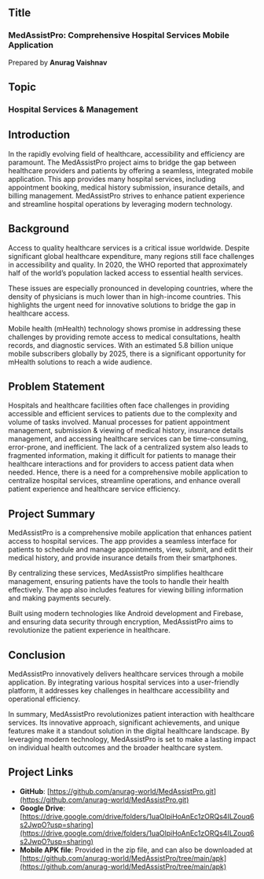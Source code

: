 ## Title
### MedAssistPro: Comprehensive Hospital Services Mobile Application<br />
Prepared by **Anurag Vaishnav**

## Topic
### Hospital Services & Management

## Introduction
In the rapidly evolving field of healthcare, accessibility and efficiency are paramount. The MedAssistPro project aims to bridge the gap between healthcare providers and patients by offering a seamless, integrated mobile application. This app provides many hospital services, including appointment booking, medical history submission, insurance details, and billing management. MedAssistPro strives to enhance patient experience and streamline hospital operations by leveraging modern technology.

## Background
Access to quality healthcare services is a critical issue worldwide. Despite significant global healthcare expenditure, many regions still face challenges in accessibility and quality. In 2020, the WHO reported that approximately half of the world’s population lacked access to essential health services.

These issues are especially pronounced in developing countries, where the density of physicians is much lower than in high-income countries. This highlights the urgent need for innovative solutions to bridge the gap in healthcare access.

Mobile health (mHealth) technology shows promise in addressing these challenges by providing remote access to medical consultations, health records, and diagnostic services. With an estimated 5.8 billion unique mobile subscribers globally by 2025, there is a significant opportunity for mHealth solutions to reach a wide audience.

## Problem Statement
Hospitals and healthcare facilities often face challenges in providing accessible and efficient services to patients due to the complexity and volume of tasks involved. Manual processes for patient appointment management, submission & viewing of medical history, insurance details management, and accessing healthcare services can be time-consuming, error-prone, and inefficient. The lack of a centralized system also leads to fragmented information, making it difficult for patients to manage their healthcare interactions and for providers to access patient data when needed. Hence, there is a need for a comprehensive mobile application to centralize hospital services, streamline operations, and enhance overall patient experience and healthcare service efficiency.

## Project Summary
MedAssistPro is a comprehensive mobile application that enhances patient access to hospital services. The app provides a seamless interface for patients to schedule and manage appointments, view, submit, and edit their medical history, and provide insurance details from their smartphones.

By centralizing these services, MedAssistPro simplifies healthcare management, ensuring patients have the tools to handle their health effectively. The app also includes features for viewing billing information and making payments securely.

Built using modern technologies like Android development and Firebase, and ensuring data security through encryption, MedAssistPro aims to revolutionize the patient experience in healthcare.

## Conclusion
MedAssistPro innovatively delivers healthcare services through a mobile application. By integrating various hospital services into a user-friendly platform, it addresses key challenges in healthcare accessibility and operational efficiency.

In summary, MedAssistPro revolutionizes patient interaction with healthcare services. Its innovative approach, significant achievements, and unique features make it a standout solution in the digital healthcare landscape. By leveraging modern technology, MedAssistPro is set to make a lasting impact on individual health outcomes and the broader healthcare system.

## Project Links
- **GitHub**: [https://github.com/anurag-world/MedAssistPro.git](https://github.com/anurag-world/MedAssistPro.git)
- **Google Drive**: [https://drive.google.com/drive/folders/1uaOlpiHoAnEc1zORQs4ILZouq6s2JwpO?usp=sharing](https://drive.google.com/drive/folders/1uaOlpiHoAnEc1zORQs4ILZouq6s2JwpO?usp=sharing)
- **Mobile APK file**: Provided in the zip file, and can also be downloaded at [https://github.com/anurag-world/MedAssistPro/tree/main/apk](https://github.com/anurag-world/MedAssistPro/tree/main/apk)

